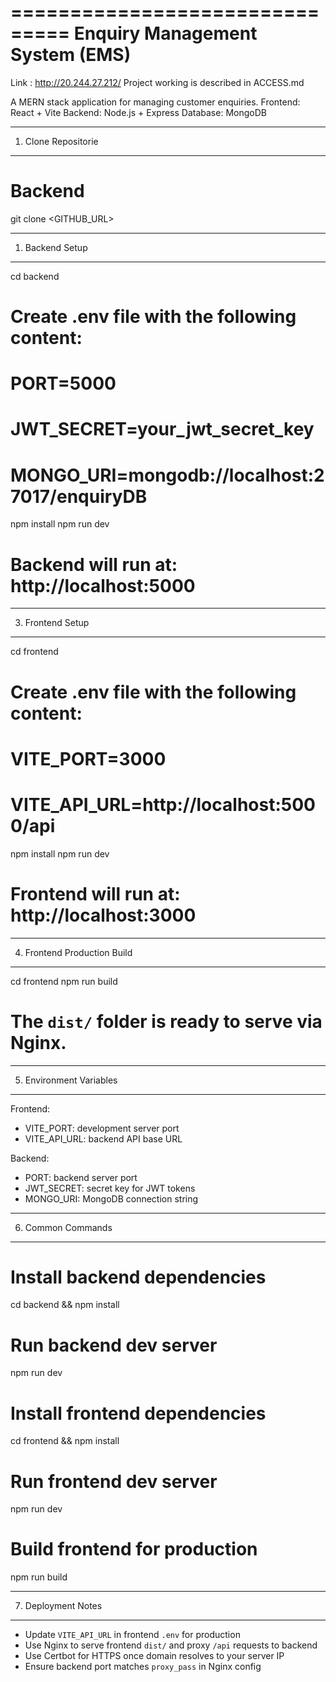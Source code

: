 ===============================
Enquiry Management System (EMS)
===============================

Link : http://20.244.27.212/
Project working is described in ACCESS.md

A MERN stack application for managing customer enquiries.
Frontend: React + Vite
Backend: Node.js + Express
Database: MongoDB

-------------------------------
1. Clone Repositorie
-------------------------------

# Backend
git clone <GITHUB_URL>

-------------------------------
1. Backend Setup
-------------------------------

cd backend

# Create .env file with the following content:
# PORT=5000
# JWT_SECRET=your_jwt_secret_key
# MONGO_URI=mongodb://localhost:27017/enquiryDB

npm install
npm run dev

# Backend will run at: http://localhost:5000

-------------------------------
3. Frontend Setup
-------------------------------

cd frontend

# Create .env file with the following content:
# VITE_PORT=3000
# VITE_API_URL=http://localhost:5000/api

npm install
npm run dev

# Frontend will run at: http://localhost:3000

-------------------------------
4. Frontend Production Build
-------------------------------

cd frontend
npm run build

# The `dist/` folder is ready to serve via Nginx.

-------------------------------
5. Environment Variables
-------------------------------

Frontend:
  - VITE_PORT: development server port
  - VITE_API_URL: backend API base URL

Backend:
  - PORT: backend server port
  - JWT_SECRET: secret key for JWT tokens
  - MONGO_URI: MongoDB connection string

-------------------------------
6. Common Commands
-------------------------------

# Install backend dependencies
cd backend && npm install

# Run backend dev server
npm run dev

# Install frontend dependencies
cd frontend && npm install

# Run frontend dev server
npm run dev

# Build frontend for production
npm run build

-------------------------------
7. Deployment Notes
-------------------------------

- Update `VITE_API_URL` in frontend `.env` for production
- Use Nginx to serve frontend `dist/` and proxy `/api` requests to backend
- Use Certbot for HTTPS once domain resolves to your server IP
- Ensure backend port matches `proxy_pass` in Nginx config

